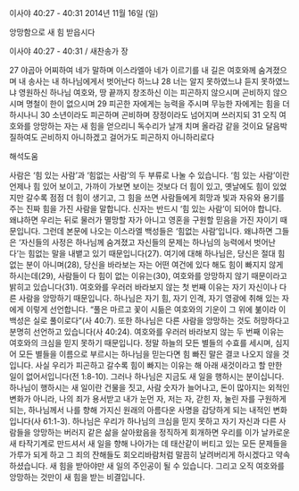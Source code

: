 이사야 40:27 - 40:31 
2014년 11월 16일 (일)

앙망함으로 새 힘 받읍시다



이사야 40:27 - 40:31 / 새찬송가  장


27 야곱아 어찌하여 네가 말하며 이스라엘아 네가 이르기를 내 길은 여호와께 숨겨졌으며 내 송사는 내 하나님에게서 벗어난다 하느냐 28 너는 알지 못하였느냐 듣지 못하였느냐 영원하신 하나님 여호와, 땅 끝까지 창조하신 이는 피곤하지 않으시며 곤비하지 않으시며 명철이 한이 없으시며 29 피곤한 자에게는 능력을 주시며 무능한 자에게는 힘을 더하시나니 30 소년이라도 피곤하며 곤비하며 장정이라도 넘어지며 쓰러지되 31 오직 여호와를 앙망하는 자는 새 힘을 얻으리니 독수리가 날개 치며 올라감 같을 것이요 달음박질하여도 곤비하지 아니하겠고 걸어가도 피곤하지 아니하리로다

해석도움





사람은 ‘힘 있는 사람’과 ‘힘없는 사람’의 두 부류로 나눌 수 있습니다. ‘힘 있는 사람’이란  언제나 힘 있어 보이고, 가까이 가보면 보이는 것보다 더 힘이 있고, 옛날에도 힘이 있었지만 갈수록 점점 더 힘이 생기고, 그 힘을 쓰면 사람들에게 희망과 빛과 자유와 용기를 주는 진짜 힘을 가진 사람을 말합니다. 신자는 반드시 ‘힘 있는 사람’이 되어야 합니다. 왜냐하면 우리는 뒤로 물러가 멸망할 자가 아니고 영혼을 구원할 믿음을 가진 자이기 때문입니다. 그런데 본문에 나오는 이스라엘 백성들은 ‘힘없는 사람’입니다. 왜냐하면 그들은 ‘자신들의 사정은 하나님께 숨겨졌고 자신들의 문제는 하나님의 능력에서 벗어난다’는 힘없는 말을 내뱉고 있기 때문입니다(27). 여기에 대해 하나님은, 당신은 절대 힘없는 분이 아니며(28), 당신을 바라보는 자는 어떤 여건에 있다 해도 힘이 빠지지 않게 하시는데(29), 사람들이 다 힘이 없는 이유는(30), 여호와를 앙망하지 않기 때문이라고 밝히고 있습니다(31). 
여호와를 우러러 바라보지 않는 첫 번째 이유는 자기 자신이나 다른 사람을 앙망하기 때문입니다. 하나님은 자기 힘, 자기 인격, 자기 영광에 취해 있는 자에게 이렇게 선언합니다. “풀은 마르고 꽃이 시듦은 여호와의 기운이 그 위에 붊이라 이 백성은 실로 풀이로다”(사 40:7). 또한 하나님은 다른 사람을 앙망하는 것도 허망하다고 분명히 선언하고 있습니다(사 40:24). 여호와를 우러러 바라보지 않는 두 번째 이유는 여호와의 크심을 믿지 못하기 때문입니다. 정말 하늘의 모든 별들의 수효를 세시며, 심지어 모든 별들을 이름으로 부르시는 하나님을 믿는다면 힘 빠진 말은 결코 나오지 않을 것입니다. 
사실 우리가 피곤하고 갈수록 힘이 빠지는 이유는 해 아래 새것이라고 할 만한 일이 없어서입니다(전 1:8-10). 그러나 하나님은 지금도 새 일을 행하시는 분이십니다. 하나님이 행하시는 새 일이란 건물을 짓고, 사람 숫자가 늘어나고, 돈이 많아지는 외적인 변화가 아니라, 나의 죄가 용서받고 내가 눈먼 자, 저는 자, 갇힌 자, 눌린 자를 구원하게 되는, 하나님께서 나를 향해 가지신 원래의 아름다운 사명을 감당하게 되는 내적인 변화입니다(사 61:1-3). 
하나님은 우리가 하나님의 크심을 믿지 못하고 자기 자신과 다른 사람들을 앙망하는 버러지 같은 삶을 살아왔음을 정직하게 회개하면 우리를 이가 날카로운 새 타작기계로 만드셔서 새 일을 향해 나아가는 데 태산같이 버티고 있는 모든 문제들을 가루가 되게 하고 그 죄의 잔해들도 회오리바람처럼 말끔히 날려버리게 하시겠다고 약속하셨습니다. 새 힘을 받아야만 새 일의 주인공이 될 수 있습니다. 그리고 오직 여호와를 앙망하는 것만이 새 힘을 받는 비결입니다.